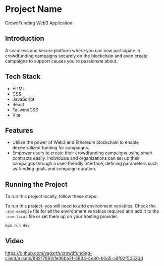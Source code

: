 # Project Name
CrowdFunding Web3 Application

## Introduction
A seamless and secure platform where you can now participate in crowdfunding campaigns securely on the blockchain and even create campaigns to support causes you're passionate about.
 

## Tech Stack
- HTML
- CSS
- JavaScript
- React
- TailwindCSS
- Vite

## Features
- Utilize the power of Web3 and Ethereum blockchain to enable decentralized funding for campaigns. 
- Empower users to create their crowdfunding campaigns using smart contracts easily. Individuals and organizations can set up their campaigns through a user-friendly interface, defining parameters such as funding goals and campaign duration.

## Running the Project
To run this project locally, follow these steps:

To run this project, you will need to add environment variables. Check the `.env.example` file for all the environment variables required and add it to the `.env.local` file or set them up on your hosting provider.

```bash
npm run dev
```

## Video



https://github.com/vagxrth/crowdfunding-client/assets/83217083/fe06bb2f-5834-4e80-b0d5-a9f92f50520d




